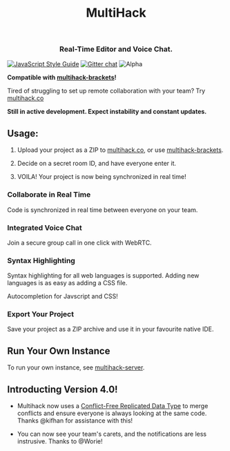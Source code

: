 <h1 align="center">
  <br>
  MultiHack
  <br>
  <br>
</h1>
<h3 align="center">Real-Time Editor and Voice Chat.</h3>  

[![JavaScript Style Guide](https://img.shields.io/badge/code_style-standard-brightgreen.svg)](https://standardjs.com)
[![Gitter chat](https://img.shields.io/badge/gitter-join%20chat%20%E2%86%92-brightgreen.svg)](https://gitter.im/multihack/multihack)
![Alpha](https://img.shields.io/badge/status-alpha-green.svg?style=flat)

<b>Compatible with <a href="https://github.com/t-mullen/multihack-brackets">multihack-brackets</a>!</b>

Tired of struggling to set up remote collaboration with your team? Try <a href="https://multihack.github.io/multihack-web/">multihack.co</a>

**Still in active development. Expect instability and constant updates.**

## Usage:

1. Upload your project as a ZIP to <a href="https://t-mullen.github.io/multihack-web/">multihack.co</a>, or use <a href="https://github.com/t-mullen/multihack-brackets">multihack-brackets</a>.

2. Decide on a secret room ID, and have everyone enter it.

3. VOILA! Your project is now being synchronized in real time!

### Collaborate in Real Time  

Code is synchronized in real time between everyone on your team.  

### Integrated Voice Chat

Join a secure group call in one click with WebRTC.

### Syntax Highlighting

Syntax highlighting for all web languages is supported. Adding new languages is as easy as adding a CSS file.    

Autocompletion for Javscript and CSS!  

### Export Your Project

Save your project as a ZIP archive and use it in your favourite native IDE.  

## Run Your Own Instance

To run your own instance, see [multihack-server](https://github.com/t-mullen/multihack-server).  

## Introducting Version 4.0!

- Multihack now uses a [Conflict-Free Replicated Data Type](https://en.wikipedia.org/wiki/Conflict-free_replicated_data_type) to merge conflicts and ensure everyone is always looking at the same code. Thanks @kifhan for assistance with this!

- You can now see your team's carets, and the notifications are less instrusive. Thanks to @Worie!
